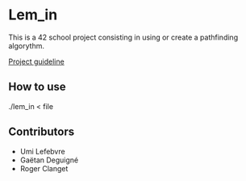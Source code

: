 # Lem_in

This is a 42 school project consisting in using or create a pathfinding algorythm.

[Project guideline](https://cdn.intrav2.42.fr/pdf/pdf/185/lem-in.fr.pdf)

## How to use

   ./lem_in < file

## Contributors

* Umi Lefebvre
* Gaëtan Deguigné
* Roger Clanget